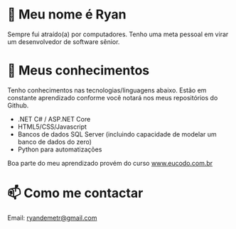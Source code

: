 # 👋 Meu nome é Ryan
Sempre fui atraído(a) por computadores. Tenho uma meta pessoal em virar um desenvolvedor de software sênior.

# 👀 Meus conhecimentos

Tenho conhecimentos nas tecnologias/linguagens abaixo. Estão em constante aprendizado conforme você notará nos meus repositórios do Github.

* .NET C# / ASP.NET Core
* HTML5/CSS/Javascript
* Bancos de dados SQL Server (incluindo capacidade de modelar um banco de dados do zero)
* Python para automatizações 

Boa parte do meu aprendizado provém do curso www.eucodo.com.br

# 📫 Como me contactar

Email: ryandemetr@gmail.com
